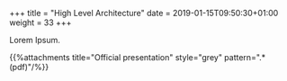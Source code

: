 +++
title = "High Level Architecture"
date =  2019-01-15T09:50:30+01:00
weight = 33
+++

Lorem Ipsum.

{{%attachments title="Official presentation" style="grey" pattern=".*(pdf)"/%}}
